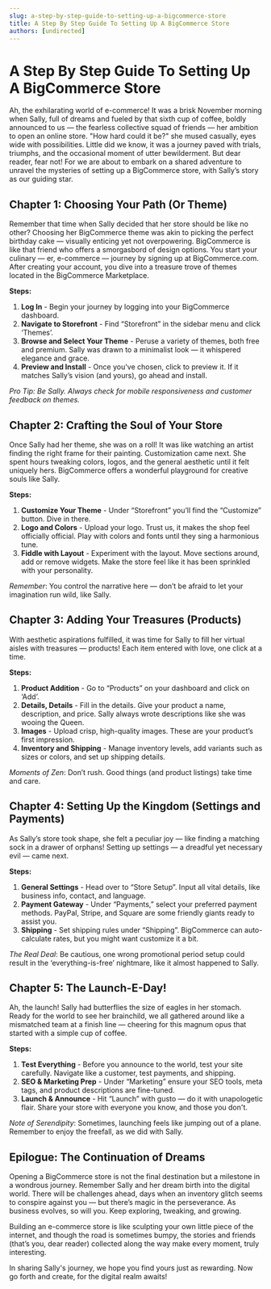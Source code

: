 ```yaml
---
slug: a-step-by-step-guide-to-setting-up-a-bigcommerce-store
title: A Step By Step Guide To Setting Up A BigCommerce Store
authors: [undirected]
---
```



# A Step By Step Guide To Setting Up A BigCommerce Store

Ah, the exhilarating world of e-commerce! It was a brisk November morning when Sally, full of dreams and fueled by that sixth cup of coffee, boldly announced to us — the fearless collective squad of friends — her ambition to open an online store. "How hard could it be?" she mused casually, eyes wide with possibilities. Little did we know, it was a journey paved with trials, triumphs, and the occasional moment of utter bewilderment. But dear reader, fear not! For we are about to embark on a shared adventure to unravel the mysteries of setting up a BigCommerce store, with Sally’s story as our guiding star.

## Chapter 1: Choosing Your Path (Or Theme)

Remember that time when Sally decided that her store should be like no other? Choosing her BigCommerce theme was akin to picking the perfect birthday cake — visually enticing yet not overpowering. BigCommerce is like that friend who offers a smorgasbord of design options. You start your culinary — er, e-commerce — journey by signing up at BigCommerce.com. After creating your account, you dive into a treasure trove of themes located in the BigCommerce Marketplace.

**Steps:**

1. **Log In** - Begin your journey by logging into your BigCommerce dashboard.
2. **Navigate to Storefront** - Find “Storefront” in the sidebar menu and click ‘Themes’.
3. **Browse and Select Your Theme** - Peruse a variety of themes, both free and premium. Sally was drawn to a minimalist look — it whispered elegance and grace.
4. **Preview and Install** - Once you've chosen, click to preview it. If it matches Sally’s vision (and yours), go ahead and install.

*Pro Tip: Be Sally. Always check for mobile responsiveness and customer feedback on themes.*

## Chapter 2: Crafting the Soul of Your Store

Once Sally had her theme, she was on a roll! It was like watching an artist finding the right frame for their painting. Customization came next. She spent hours tweaking colors, logos, and the general aesthetic until it felt uniquely hers. BigCommerce offers a wonderful playground for creative souls like Sally.

**Steps:**

1. **Customize Your Theme** - Under “Storefront” you’ll find the “Customize” button. Dive in there.
2. **Logo and Colors** - Upload your logo. Trust us, it makes the shop feel officially official. Play with colors and fonts until they sing a harmonious tune.
3. **Fiddle with Layout** - Experiment with the layout. Move sections around, add or remove widgets. Make the store feel like it has been sprinkled with your personality.

*Remember*: You control the narrative here — don’t be afraid to let your imagination run wild, like Sally. 

## Chapter 3: Adding Your Treasures (Products)

With aesthetic aspirations fulfilled, it was time for Sally to fill her virtual aisles with treasures — products! Each item entered with love, one click at a time.

**Steps:**

1. **Product Addition** - Go to “Products” on your dashboard and click on ‘Add’.
2. **Details, Details** - Fill in the details. Give your product a name, description, and price. Sally always wrote descriptions like she was wooing the Queen.
3. **Images** - Upload crisp, high-quality images. These are your product’s first impression.
4. **Inventory and Shipping** - Manage inventory levels, add variants such as sizes or colors, and set up shipping details.

*Moments of Zen*: Don’t rush. Good things (and product listings) take time and care.

## Chapter 4: Setting Up the Kingdom (Settings and Payments)

As Sally’s store took shape, she felt a peculiar joy — like finding a matching sock in a drawer of orphans! Setting up settings — a dreadful yet necessary evil — came next.

**Steps:**

1. **General Settings** - Head over to “Store Setup”. Input all vital details, like business info, contact, and language.
2. **Payment Gateway** - Under “Payments,” select your preferred payment methods. PayPal, Stripe, and Square are some friendly giants ready to assist you.
3. **Shipping** - Set shipping rules under “Shipping”. BigCommerce can auto-calculate rates, but you might want customize it a bit.

*The Real Deal*: Be cautious, one wrong promotional period setup could result in the ‘everything-is-free’ nightmare, like it almost happened to Sally.

## Chapter 5: The Launch-E-Day!

Ah, the launch! Sally had butterflies the size of eagles in her stomach. Ready for the world to see her brainchild, we all gathered around like a mismatched team at a finish line — cheering for this magnum opus that started with a simple cup of coffee.

**Steps:**

1. **Test Everything** - Before you announce to the world, test your site carefully. Navigate like a customer, test payments, and shipping.
2. **SEO & Marketing Prep** - Under “Marketing” ensure your SEO tools, meta tags, and product descriptions are fine-tuned.
3. **Launch & Announce** - Hit “Launch” with gusto — do it with unapologetic flair. Share your store with everyone you know, and those you don't.

*Note of Serendipity*: Sometimes, launching feels like jumping out of a plane. Remember to enjoy the freefall, as we did with Sally.

## Epilogue: The Continuation of Dreams

Opening a BigCommerce store is not the final destination but a milestone in a wondrous journey. Remember Sally and her dream birth into the digital world. There will be challenges ahead, days when an inventory glitch seems to conspire against you — but there’s magic in the perseverance. As business evolves, so will you. Keep exploring, tweaking, and growing.

Building an e-commerce store is like sculpting your own little piece of the internet, and though the road is sometimes bumpy, the stories and friends (that’s you, dear reader) collected along the way make every moment, truly interesting.

In sharing Sally's journey, we hope you find yours just as rewarding. Now go forth and create, for the digital realm awaits!